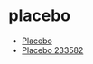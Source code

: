 # placebo

 * [Placebo](../../index/p/placebo-233582.json)
 * [Placebo 233582](../../index/p/placebo-233582.json)
